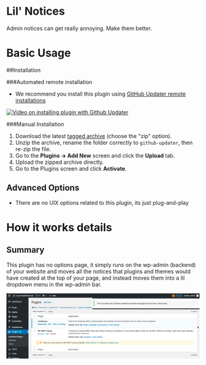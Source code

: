 # Lil' Notices

Admin notices can get really annoying. Make them better.

# Basic Usage

##Installation

###Automated remote installation
* We recommend you install this plugin using [GitHub Updater remote installations](https://github.com/afragen/github-updater/blob/develop/README.md#remote-installation-of-repositories)

[![Video on installing plugin with Github Updater](http://img.youtube.com/vi/0JUGswsLSX0/0.jpg)](https://www.youtube.com/watch?v=0JUGswsLSX0)

###Manual Installation

1. Download the latest [tagged archive](https://github.com/afragen/github-updater/releases) (choose the "zip" option).
2. Unzip the archive, rename the folder correctly to `github-updater`, then re-zip the file.
3. Go to the __Plugins -> Add New__ screen and click the __Upload__ tab.
4. Upload the zipped archive directly.
5. Go to the Plugins screen and click __Activate__.

## Advanced Options
* There are no UIX options related to this plugin, its just plug-and-play

# How it works details
## Summary
This plugin has no options page, it simply runs on the wp-admin (backend) of your website and moves all the notices that plugins and themes would have created at the top of your page, and instead moves them into a lil dropdown menu in the wp-admin bar. 

![screenshot-1](./assets/screenshots/screenshot-1.png)